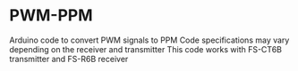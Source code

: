 # PWM-PPM
Arduino code to convert PWM signals to PPM
Code specifications may vary depending on the receiver and transmitter
This code works with FS-CT6B transmitter and FS-R6B receiver

